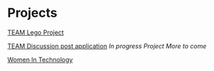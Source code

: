 # Projects
[TEAM Lego Project](https://github.com/rubyg-2/Projects/tree/main/TEAM%20Lego%20Project)

[TEAM Discussion post application](https://github.com/rubyg-2/Projects/tree/main/CSE%20360%20Discussion%20Post%20Team%20Project) *In progress Project More to come*

[Women In Technology](https://github.com/rubyg-2/Women-In-Tech/tree/main)
